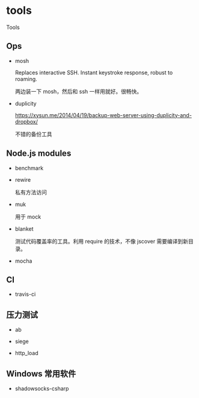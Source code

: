 # tools

Tools

## Ops

- mosh

    Replaces interactive SSH. Instant keystroke response, robust to roaming.

    两边装一下 mosh，然后和 ssh 一样用就好。很畅快。


- duplicity

    https://xysun.me/2014/04/19/backup-web-server-using-duplicity-and-dropbox/

    不错的备份工具

## Node.js modules

- benchmark

- rewire

    私有方法访问

- muk

    用于 mock

- blanket

    测试代码覆盖率的工具。利用 require 的技术，不像 jscover 需要编译到新目录。

- mocha

## CI

- travis-ci

## 压力测试

- ab

- siege

- http_load

## Windows 常用软件

- shadowsocks-csharp

